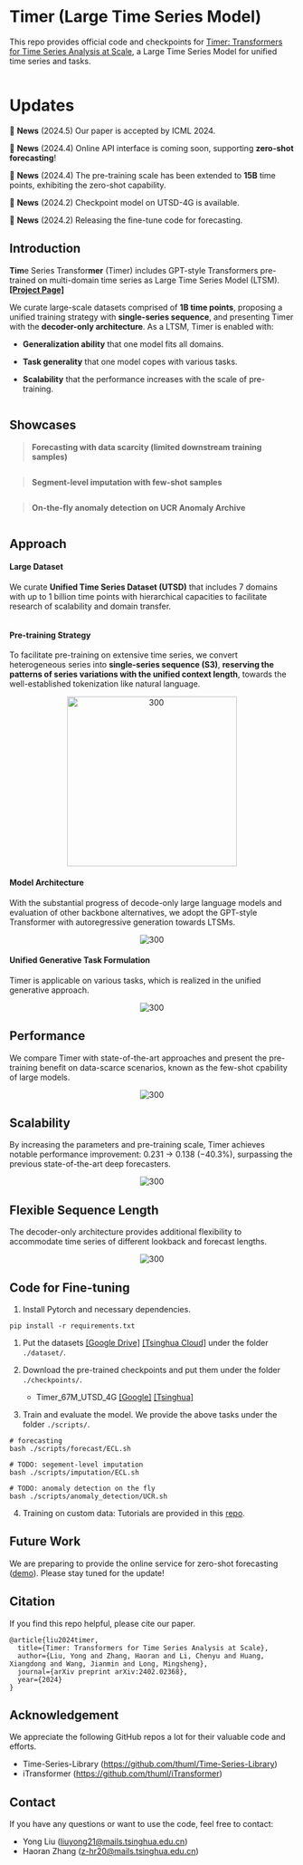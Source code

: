 # Timer (Large Time Series Model)

This repo provides official code and checkpoints for [Timer: Transformers for Time Series Analysis at Scale](https://arxiv.org/abs/2402.02368), a Large Time Series Model for unified time series and tasks. 


<p align="center">
<img src="./figures/unified.png" alt="" align=center />
</p>

# Updates

:triangular_flag_on_post: **News** (2024.5) Our paper is accepted by ICML 2024.

:triangular_flag_on_post: **News** (2024.4) Online API interface is coming soon, supporting **zero-shot forecasting**!

:triangular_flag_on_post: **News** (2024.4) The pre-training scale has been extended to **15B** time points, exhibiting the zero-shot capability.

:triangular_flag_on_post: **News** (2024.2) Checkpoint model on UTSD-4G is available.

:triangular_flag_on_post: **News** (2024.2) Releasing the fine-tune code for forecasting.

## Introduction

**Tim**e Series Transfor**mer** (Timer) includes GPT-style Transformers pre-trained on multi-domain time series as Large Time Series Model (LTSM). 
[**[Project Page]**](https://thuml.github.io/timer/)

We curate large-scale datasets comprised of **1B time points**, proposing a unified training strategy with **single-series sequence**, and presenting Timer with the **decoder-only architecture**. As a LTSM, Timer is enabled with:

* **Generalization ability** that one model fits all domains.

* **Task generality** that one model copes with various tasks.

* **Scalability** that the performance increases with the scale of pre-training.

<p align="center">
<img src="./figures/abilities.png" alt="" align=center />
</p>

## Showcases

> **Forecasting with data scarcity (limited downstream training samples)**

<p align="center">
<img src="./figures/showcases_forecast.png" alt="" align=center />
</p>

> **Segment-level imputation with few-shot samples**

<p align="center">
<img src="./figures/showcases_imputation.png" alt="" align=center />
</p>

> **On-the-fly anomaly detection on UCR Anomaly Archive**

<p align="center">
<img src="./figures/showcases_detection.png" alt="" align=center />
</p>

## Approach

#### Large Dataset

We curate **Unified Time Series Dataset (UTSD)** that includes 7 domains with up to 1 billion time points with hierarchical capacities to facilitate research of scalability and domain transfer.

<p align="center">
<img src="./figures/utsd.png" alt="" align=center />
</p>

#### Pre-training Strategy

To facilitate pre-training on extensive time series, we convert heterogeneous series into **single-series sequence (S3)**, **reserving the patterns of series variations with the unified context length**, towards the well-established tokenization like natural language.

<p align="center">
<img src="./figures/pre-training.png" alt="300" height="300" align=center />
</p>

#### Model Architecture

With the substantial progress of decode-only large language models and evaluation of other backbone alternatives, we adopt the GPT-style Transformer with autoregressive generation towards LTSMs.

<p align="center">
<img src="./figures/architecture.png" alt="300" align=center />
</p>

#### Unified Generative Task Formulation

Timer is applicable on various tasks, which is realized in the unified generative approach.

<p align="center">
<img src="./figures/tasks.png" alt="300" align=center />
</p>

## Performance

We compare Timer with state-of-the-art approaches and present the pre-training benefit on data-scarce scenarios, known as the few-shot cpability of large models.

<p align="center">
<img src="./figures/performance.png" alt="300" align=center />
</p>


## Scalability

By increasing the parameters and pre-training scale, Timer achieves notable performance improvement: 0.231 $\to$ 0.138 (−40.3%), surpassing the previous state-of-the-art deep forecasters.

<p align="center">
<img src="./figures/scale.png" alt="300" align=center />
</p>

## Flexible Sequence Length

The decoder-only architecture provides additional flexibility to accommodate time series of different lookback and forecast lengths.

<p align="center">
<img src="./figures/length.png" alt="300" align=center />
</p>


## Code for Fine-tuning

1. Install Pytorch and necessary dependencies.

```
pip install -r requirements.txt
```

1. Put the datasets [[Google Drive]](https://drive.google.com/file/d/1yffcQBcMLasQcT7cdotjOVcg-2UKRarw/view?usp=sharing)
[[Tsinghua Cloud]](https://cloud.tsinghua.edu.cn/f/93388a1811584564a40a/) under the folder ```./dataset/```.

2. Download the pre-trained checkpoints and put them under the folder ```./checkpoints/```.
   * Timer_67M_UTSD_4G [[Google]](https://drive.google.com/file/d/1iTaKjDj7IX-GZZjEv7pKGcgyV7GObj-U/view?usp=sharing) [[Tsinghua]](https://cloud.tsinghua.edu.cn/f/e12e5c08131e481f8df6/)

3. Train and evaluate the model. We provide the above tasks under the folder ```./scripts/```.

```
# forecasting
bash ./scripts/forecast/ECL.sh

# TODO: segement-level imputation
bash ./scripts/imputation/ECL.sh

# TODO: anomaly detection on the fly
bash ./scripts/anomaly_detection/UCR.sh
```

4. Training on custom data: Tutorials are provided in this [repo](https://github.com/thuml/iTransformer/tree/main/scripts/multivariate_forecasting).

## Future Work

We are preparing to provide the online service for zero-shot forecasting ([demo](https://thuml.github.io/timer/img/demo.mp4)). Please stay tuned for the update!
  

## Citation

If you find this repo helpful, please cite our paper. 

```
@article{liu2024timer,
  title={Timer: Transformers for Time Series Analysis at Scale},
  author={Liu, Yong and Zhang, Haoran and Li, Chenyu and Huang, Xiangdong and Wang, Jianmin and Long, Mingsheng},
  journal={arXiv preprint arXiv:2402.02368},
  year={2024} 
}
```

## Acknowledgement

We appreciate the following GitHub repos a lot for their valuable code and efforts.
- Time-Series-Library (https://github.com/thuml/Time-Series-Library)
- iTransformer (https://github.com/thuml/iTransformer)

## Contact

If you have any questions or want to use the code, feel free to contact:
* Yong Liu (liuyong21@mails.tsinghua.edu.cn)
* Haoran Zhang (z-hr20@mails.tsinghua.edu.cn)

